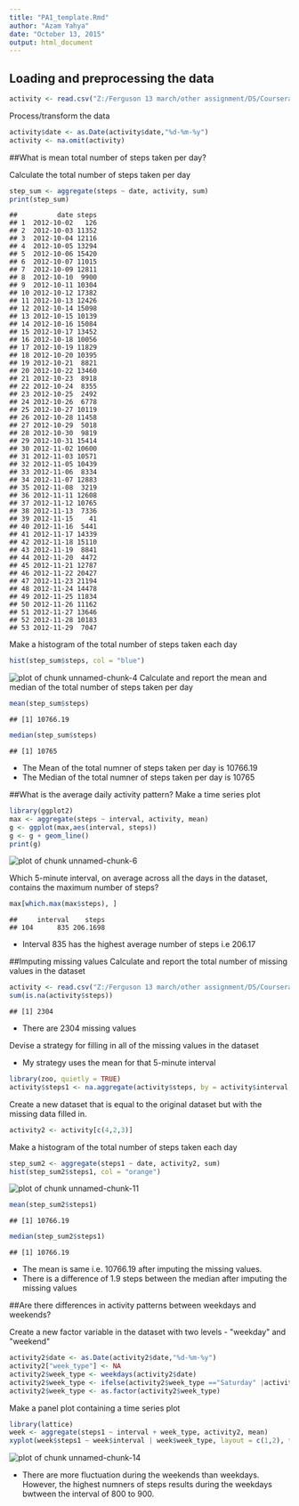 ```yaml
---
title: "PA1_template.Rmd"
author: "Azam Yahya"
date: "October 13, 2015"
output: html_document
---
```


## Loading and preprocessing the data

```r
activity <- read.csv("Z:/Ferguson 13 march/other assignment/DS/Coursera/Courses/Reproducible research/Assignment/Assignment 1/Data/activity.csv")
```
Process/transform the data


```r
activity$date <- as.Date(activity$date,"%d-%m-%y")
activity <- na.omit(activity)
```
##What is mean total number of steps taken per day?

Calculate the total number of steps taken per day

```r
step_sum <- aggregate(steps ~ date, activity, sum)
print(step_sum)
```

```
##          date steps
## 1  2012-10-02   126
## 2  2012-10-03 11352
## 3  2012-10-04 12116
## 4  2012-10-05 13294
## 5  2012-10-06 15420
## 6  2012-10-07 11015
## 7  2012-10-09 12811
## 8  2012-10-10  9900
## 9  2012-10-11 10304
## 10 2012-10-12 17382
## 11 2012-10-13 12426
## 12 2012-10-14 15098
## 13 2012-10-15 10139
## 14 2012-10-16 15084
## 15 2012-10-17 13452
## 16 2012-10-18 10056
## 17 2012-10-19 11829
## 18 2012-10-20 10395
## 19 2012-10-21  8821
## 20 2012-10-22 13460
## 21 2012-10-23  8918
## 22 2012-10-24  8355
## 23 2012-10-25  2492
## 24 2012-10-26  6778
## 25 2012-10-27 10119
## 26 2012-10-28 11458
## 27 2012-10-29  5018
## 28 2012-10-30  9819
## 29 2012-10-31 15414
## 30 2012-11-02 10600
## 31 2012-11-03 10571
## 32 2012-11-05 10439
## 33 2012-11-06  8334
## 34 2012-11-07 12883
## 35 2012-11-08  3219
## 36 2012-11-11 12608
## 37 2012-11-12 10765
## 38 2012-11-13  7336
## 39 2012-11-15    41
## 40 2012-11-16  5441
## 41 2012-11-17 14339
## 42 2012-11-18 15110
## 43 2012-11-19  8841
## 44 2012-11-20  4472
## 45 2012-11-21 12787
## 46 2012-11-22 20427
## 47 2012-11-23 21194
## 48 2012-11-24 14478
## 49 2012-11-25 11834
## 50 2012-11-26 11162
## 51 2012-11-27 13646
## 52 2012-11-28 10183
## 53 2012-11-29  7047
```
Make a histogram of the total number of steps taken each day

```r
hist(step_sum$steps, col = "blue")
```

![plot of chunk unnamed-chunk-4](figure/unnamed-chunk-4-1.png) 
Calculate and report the mean and median of the total number of steps taken per day

```r
mean(step_sum$steps)
```

```
## [1] 10766.19
```

```r
median(step_sum$steps)
```

```
## [1] 10765
```

* The Mean of the total numner of steps taken per day is 10766.19
* The Median of the total numner of steps taken per day is 10765

##What is the average daily activity pattern?
Make a time series plot


```r
library(ggplot2)
max <- aggregate(steps ~ interval, activity, mean)
g <- ggplot(max,aes(interval, steps))
g <- g + geom_line()
print(g)
```

![plot of chunk unnamed-chunk-6](figure/unnamed-chunk-6-1.png) 

Which 5-minute interval, on average across all the days in the dataset, contains the maximum number of steps?


```r
max[which.max(max$steps), ]
```

```
##     interval    steps
## 104      835 206.1698
```
* Interval 835 has the highest average number of steps i.e 206.17


##Imputing missing values
Calculate and report the total number of missing values in the dataset


```r
activity <- read.csv("Z:/Ferguson 13 march/other assignment/DS/Coursera/Courses/Reproducible research/Assignment/Assignment 1/Data/activity.csv")
sum(is.na(activity$steps))
```

```
## [1] 2304
```
* There are 2304 missing values

Devise a strategy for filling in all of the missing values in the dataset

* My strategy uses the mean for that 5-minute interval


```r
library(zoo, quietly = TRUE)
activity$steps1 <- na.aggregate(activity$steps, by = activity$interval, FUN = mean)
```
Create a new dataset that is equal to the original dataset but with the missing data filled in.

```r
activity2 <- activity[c(4,2,3)]
```
Make a histogram of the total number of steps taken each day

```r
step_sum2 <- aggregate(steps1 ~ date, activity2, sum)
hist(step_sum2$steps1, col = "orange")
```

![plot of chunk unnamed-chunk-11](figure/unnamed-chunk-11-1.png) 


```r
mean(step_sum2$steps1)
```

```
## [1] 10766.19
```

```r
median(step_sum2$steps1)
```

```
## [1] 10766.19
```
* The mean is same i.e. 10766.19 after imputing the missing values.
* There is a difference of 1.9 steps between the median after imputing the missing values

##Are there differences in activity patterns between weekdays and weekends?

Create a new factor variable in the dataset with two levels - "weekday" and "weekend"


```r
activity2$date <- as.Date(activity2$date,"%d-%m-%y")
activity2["week_type"] <- NA
activity2$week_type <- weekdays(activity2$date)
activity2$week_type <- ifelse(activity2$week_type =="Saturday" |activity2$week_type == "Sunday","weekend","weekday" )
activity2$week_type <- as.factor(activity2$week_type)
```
Make a panel plot containing a time series plot


```r
library(lattice)
week <- aggregate(steps1 ~ interval + week_type, activity2, mean)
xyplot(week$steps1 ~ week$interval | week$week_type, layout = c(1,2), type = "l")
```

![plot of chunk unnamed-chunk-14](figure/unnamed-chunk-14-1.png) 

* There are more fluctuation during the weekends than weekdays. However, the highest numners of steps results during the weekdays bwtween the interval of 800 to 900. 
